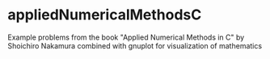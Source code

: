 # appliedNumericalMethodsC
Example problems from the book "Applied Numerical Methods in C" by Shoichiro Nakamura combined with gnuplot for visualization of mathematics
